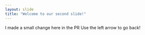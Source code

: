 ```yaml
---
layout: slide
title: "Welcome to our second slide!"
---
```

I made a small change here in the PR
Use the left arrow to go back!
